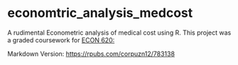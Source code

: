 # economtric_analysis_medcost
A rudimental Econometric analysis of medical cost using R. This project was a graded coursework for [ECON 620:](https://catalog.usfca.edu/preview_course_nopop.php?catoid=22&coid=186578)

Markdown Version: https://rpubs.com/corpuzn12/783138

